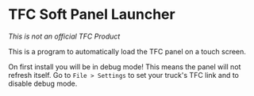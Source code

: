 # TFC Soft Panel Launcher
*This is not an official TFC Product*

This is a program to automatically load the TFC panel on a touch screen.

On first install you will be in debug mode! This means the panel will not refresh itself. 
Go to `File > Settings` to set your truck's TFC link and to disable debug mode.